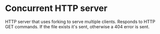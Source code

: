 # Concurrent HTTP server
HTTP server that uses forking to serve multiple clients. Responds to HTTP GET commands. If the file exists it's sent, otherwise a 404 error is sent.

